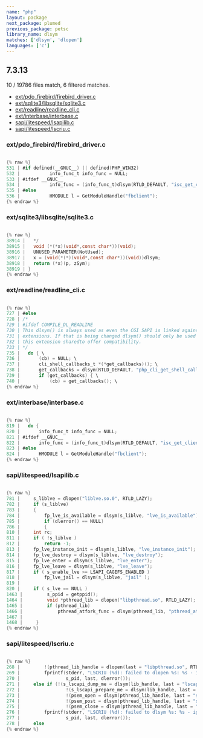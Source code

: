 ```yaml
---
name: "php"
layout: package
next_package: plumed
previous_package: petsc
library_name: dlsym
matches: ['dlsym', 'dlopen']
languages: ['c']
---
```

## 7.3.13
10 / 19786 files match, 6 filtered matches.

 - [ext/pdo_firebird/firebird_driver.c](#extpdo_firebirdfirebird_driverc)
 - [ext/sqlite3/libsqlite/sqlite3.c](#extsqlite3libsqlitesqlite3c)
 - [ext/readline/readline_cli.c](#extreadlinereadline_clic)
 - [ext/interbase/interbase.c](#extinterbaseinterbasec)
 - [sapi/litespeed/lsapilib.c](#sapilitespeedlsapilibc)
 - [sapi/litespeed/lscriu.c](#sapilitespeedlscriuc)

### ext/pdo_firebird/firebird_driver.c

```c

{% raw %}
531 | #if defined(__GNUC__) || defined(PHP_WIN32)
532 | 			info_func_t info_func = NULL;
533 | #ifdef __GNUC__
534 | 			info_func = (info_func_t)dlsym(RTLD_DEFAULT, "isc_get_client_version");
535 | #else
536 | 			HMODULE l = GetModuleHandle("fbclient");
{% endraw %}

```
### ext/sqlite3/libsqlite/sqlite3.c

```c

{% raw %}
38914 |   */
38915 |   void (*(*x)(void*,const char*))(void);
38916 |   UNUSED_PARAMETER(NotUsed);
38917 |   x = (void(*(*)(void*,const char*))(void))dlsym;
38918 |   return (*x)(p, zSym);
38919 | }
{% endraw %}

```
### ext/readline/readline_cli.c

```c

{% raw %}
727 | #else
728 | /*
729 | #ifdef COMPILE_DL_READLINE
730 | This dlsym() is always used as even the CGI SAPI is linked against "CLI"-only
731 | extensions. If that is being changed dlsym() should only be used when building
732 | this extension sharedto offer compatibility.
733 | */
735 | 	do { \
736 | 		(cb) = NULL; \
737 | 		cli_shell_callbacks_t *(*get_callbacks)(); \
738 | 		get_callbacks = dlsym(RTLD_DEFAULT, "php_cli_get_shell_callbacks"); \
739 | 		if (get_callbacks) { \
740 | 			(cb) = get_callbacks(); \
{% endraw %}

```
### ext/interbase/interbase.c

```c

{% raw %}
819 | 	do {
820 | 		info_func_t info_func = NULL;
821 | #ifdef __GNUC__
822 | 		info_func = (info_func_t)dlsym(RTLD_DEFAULT, "isc_get_client_version");
823 | #else
824 | 		HMODULE l = GetModuleHandle("fbclient");
{% endraw %}

```
### sapi/litespeed/lsapilib.c

```c

{% raw %}
781 |     s_liblve = dlopen("liblve.so.0", RTLD_LAZY);
782 |     if (s_liblve)
783 |     {
784 |         fp_lve_is_available = dlsym(s_liblve, "lve_is_available");
785 |         if (dlerror() == NULL)
786 |         {
810 |     int rc;
811 |     if ( !s_liblve )
812 |         return -1;
813 |     fp_lve_instance_init = dlsym(s_liblve, "lve_instance_init");
814 |     fp_lve_destroy = dlsym(s_liblve, "lve_destroy");
815 |     fp_lve_enter = dlsym(s_liblve, "lve_enter");
816 |     fp_lve_leave = dlsym(s_liblve, "lve_leave");
817 |     if ( s_enable_lve >= LSAPI_CAGEFS_ENABLED )
818 |         fp_lve_jail = dlsym(s_liblve, "jail" );
819 | 
820 |     if ( s_lve == NULL )
1463 |         s_ppid = getppid();
1464 |         void *pthread_lib = dlopen("libpthread.so", RTLD_LAZY);
1465 |         if (pthread_lib)
1466 |             pthread_atfork_func = dlsym(pthread_lib, "pthread_atfork");
1467 | 
1468 |     }
{% endraw %}

```
### sapi/litespeed/lscriu.c

```c

{% raw %}
268 |         !(pthread_lib_handle = dlopen(last = "libpthread.so", RTLD_LAZY))*/)
269 |         fprintf(stderr, "LSCRIU (%d): failed to dlopen %s: %s - ignore CRIU\n",
270 |                 s_pid, last, dlerror());
271 |     else if (!(s_lscapi_dump_me = dlsym(lib_handle, last = "lscapi_dump_me")) ||
272 |                 !(s_lscapi_prepare_me = dlsym(lib_handle, last = "lscapi_prepare_me")) ||
273 |                 !(psem_open = dlsym(pthread_lib_handle, last = "sem_open")) ||
274 |                 !(psem_post = dlsym(pthread_lib_handle, last = "sem_post")) ||
275 |                 !(psem_close = dlsym(pthread_lib_handle, last = "sem_close")))
276 |         fprintf(stderr, "LSCRIU (%d): failed to dlsym %s: %s - ignore CRIU\n",
277 |                 s_pid, last, dlerror());
278 |     else
{% endraw %}

```